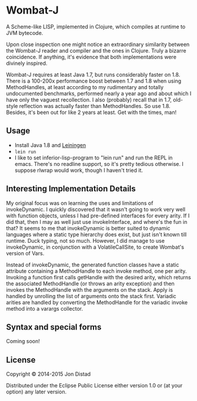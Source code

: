 # Wombat-J

A Scheme-like LISP, implemented in Clojure, which compiles at runtime to JVM bytecode.

Upon close inspection one might notice an extraordinary similarity between the Wombat-J
reader and compiler and the ones in Clojure. Truly a bizarre coincidence. If anything,
it's evidence that both implementations were divinely inspired.

Wombat-J requires at least Java 1.7, but runs considerably faster on 1.8. There is a
100-200x performance boost between 1.7 and 1.8 when using MethodHandles, at least
according to my rudimentary and totally undocumented benchmarks, performed nearly a year
ago and about which I have only the vaguest recollection. I also (probably) recall that in
1.7, old-style reflection was actually faster than MethodHandles. So use 1.8. Besides,
it's been out for like 2 years at least. Get with the times, man!


## Usage

- Install Java 1.8 and [Leiningen](http://leiningen.org)
- `lein run`
- I like to set inferior-lisp-program to "lein run" and run the REPL in emacs. There's no
  readline support, so it's pretty tedious otherwise. I suppose rlwrap would work, though
  I haven't tried it.


## Interesting Implementation Details

My original focus was on learning the uses and limitations of invokeDynamic. I quickly
discovered that it wasn't going to work very well with function objects, unless I had
pre-defined interfaces for every arity. If I did that, then I may as well just use
invokeInterface, and where's the fun in that? It seems to me that invokeDynamic is better
suited to dynamic languages where a static type hierarchy does exist, but just isn't known
till runtime. Duck typing, not so much. However, I did manage to use invokeDynamic, in
conjunction with a VolatileCallSite, to create Wombat's version of Vars.

Instead of invokeDynamic, the generated function classes have a static attribute
containing a MethodHandle to each invoke method, one per arity. Invoking a function first
calls getHandle with the desired arity, which returns the associated MethodHandle (or
throws an arity exception) and then invokes the MethodHandle with the arguments on the
stack. Apply is handled by unrolling the list of arguments onto the stack first. Variadic
arities are handled by converting the MethodHandle for the variadic invoke method into a
varargs collector.


## Syntax and special forms

Coming soon!


## License

Copyright © 2014-2015 Jon Distad

Distributed under the Eclipse Public License either version 1.0 or (at your option) any
later version.
